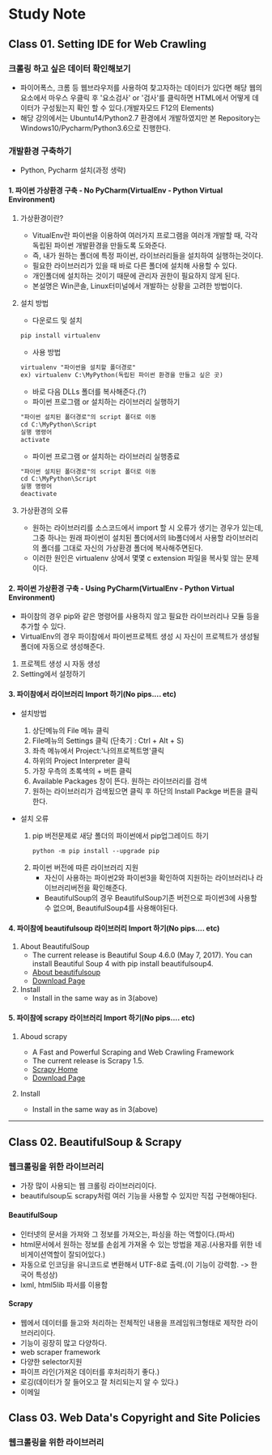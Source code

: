 # Study Note

## Class 01. Setting IDE for Web Crawling

### 크롤링 하고 싶은 데이터 확인해보기
- 파이어폭스, 크롬 등 웹브라우저를 사용하여 찾고자하는 데이터가 있다면 해당 웹의 요소에서 마우스 우클릭 후 '요소검사' or '검사'를 클릭하면 HTML에서 어떻게 데이터가 구성됬는지 확인 할 수 있다.(개발자모드 F12의 Elements)
- 해당 강의에서는 Ubuntu14/Python2.7 환경에서 개발하였지만 본 Repository는 Windows10/Pycharm/Python3.6으로 진행한다.

### 개발환경 구축하기
- Python, Pycharm 설치(과정 생략)

#### 1. 파이썬 가상환경 구축 - No PyCharm(VirtualEnv - Python Virtual Environment)
1. 가상환경이란?
    - VitualEnv란 파이썬을 이용하여 여러가지 프로그램을 여러개 개발할 때, 각각 독립된 파이썬 개발환경을 만들도록 도와준다.
    - 즉, 내가 원하는 폴더에 특정 파이썬, 라이브러리들을 설치하여 실행하는것이다.
    - 필요한 라이브러리가 있을 때 바로 다른 폴더에 설치해 사용할 수 있다.
    - 개인폴더에 설치하는 것이기 때문에 관리자 권한이 필요하지 않게 된다.
    - 본설명은 Win콘솔, Linux터미널에서 개발하는 상황을 고려한 방법이다.

2. 설치 방법
    - 다운로드 및 설치
    ```markdown
    pip install virtualenv
    ```
    - 사용 방법
    ```markdown
    virtualenv "파이썬을 설치할 폴더경로"
    ex) virtualenv C:\MyPython(독립된 파이썬 환경을 만들고 싶은 곳)
    ```
    - 바로 다음 DLLs 폴더를 복사해준다.(?)
    - 파이썬 프로그램 or  설치하는 라이브러리 실행하기
    ```markdown 
    "파이썬 설치된 폴더경로"의 script 폴더로 이동
    cd C:\MyPython\Script
    실행 명령어
    activate
    ```
    - 파이썬 프로그램 or  설치하는 라이브러리 실행종료
    ```markdown 
    "파이썬 설치된 폴더경로"의 script 폴더로 이동
    cd C:\MyPython\Script
    실행 명령어
    deactivate
    ```
3. 가상환경의 오류
    - 원하는 라이브러리를 소스코드에서 import 할 시 오류가 생기는 경우가 있는데, 그중 하나는 원래 파이썬이 설치된 폴더에서의 lib폴더에서 사용할 라이브러리의 폴더를 그대로 자신의 가상환경 폴더에 복사해주면된다.
    - 이러한 원인은 virtualenv 상에서 몇몇 c extension 파일을 복사힞 않는 문제이다.
    
#### 2. 파이썬 가상환경 구축 - Using PyCharm(VirtualEnv - Python Virtual Environment)
- 파이참의 경우 pip와 같은 명령어를 사용하지 않고 필요한 라이브러리나 모듈 등을 추가할 수 있다.
- VirtualEnv의 경우 파이참에서 파이썬프로젝트 생성 시 자신이 프로젝트가 생성될 폴더에 자동으로 생성해준다.
1. 프로젝트 생성 시 자동 생성
2. Setting에서 설정하기


#### 3. 파이참에서 라이브러리 Import 하기(No pips.... etc)
- 설치방법
    1. 상단메뉴의 File 메뉴 클릭
    2. File메뉴의 Settings 클릭 (단축기 : Ctrl + Alt + S)
    3. 좌측 메뉴에서 Project:'나의프로젝트명'클릭
    4. 하위의 Project Interpreter 클릭
    5. 가장 우측의 초록색의 + 버튼 클릭
    6. Available Packages 창이 뜬다. 원하는 라이브러리를 검색
    7. 원하는 라이브러리가 검색됬으면 클릭 후 하단의 Install Packge 버튼을 클릭한다.

- 설치 오류
    1. pip 버전문제로 새당 폴더의 파이썬에서 pip업그레이드 하기
        ```markdown
        python -m pip install --upgrade pip
        ```    
    2. 파이썬 버전에 따른 라이브러리 지원
        - 자신이 사용하는 파이썬2와 파이썬3을 확인하여 지원하는 라이브러리나 라이브러리버전을 확인해준다.
        - BeautifulSoup의 경우 BeautifulSoup기존 버전으로 파이썬3에 사용할 수 없으며, BeautifulSoup4를 사용해야된다.
    
#### 4. 파이참에 beautifulsoup 라이브러리 Import 하기(No pips.... etc)
1. About BeautifulSoup
    - The current release is Beautiful Soup 4.6.0 (May 7, 2017). You can install Beautiful Soup 4 with pip install beautifulsoup4.
    - [About beautifulsoup](https://www.crummy.com/software/BeautifulSoup/#Download)
    - [Download Page](https://www.crummy.com/software/BeautifulSoup/bs4/download/)
2. Install 
    - Install in the same way as in 3(above)
    
#### 5. 파이참에 scrapy 라이브러리 Import 하기(No pips.... etc)
1. Aboud scrapy
    - A Fast and Powerful Scraping and Web Crawling Framework
    - The current release is Scrapy 1.5.
    - [Scrapy Home](https://scrapy.org/)
    - [Download Page](https://scrapy.org/download/)

2. Install 
    - Install in the same way as in 3(above)

<hr/>

## Class 02. BeautifulSoup & Scrapy 

### 웹크롤링을 위한 라이브러리
- 가장 많이 사용되는 웹 크롤링 라이브러리이다.
- beautifulsoup도 scrapy처럼 여러 기능을 사용할 수 있지만 직접 구현해야된다. 

#### BeautifulSoup
- 인터넷의 문서을 가져와 그 정보를 가져오는, 파싱을 하는 역할이다.(파서)
- html문서에서 원하는 정보를 손쉽게 가져올 수 있는 방법을 제공.(사용자를 위한 네비게이션역할이 잘되어있다.)
- 자동으로 인코딩을 유니코드로 변환해서 UTF-8로 출력.(이 기능이 강력함. -> 한국어 특성상)
- lxml, html5lib 파서를 이용함

#### Scrapy
- 웹에서 데이터를 들고와 처리하는 전체적인 내용을 프레임워크형태로 제작한 라이브러리이다.
- 기능이 굉장히 많고 다양하다.
- web scraper framework
- 다양한 selector지원
- 파이프 라인(가져온 데이터를 후처리하기 좋다.)
- 로깅(데이터가 잘 들어오고 잘 처리되는지 알 수 있다.)
- 이메일


## Class 03. Web Data's Copyright and Site Policies

### 웹크롤링을 위한 라이브러리